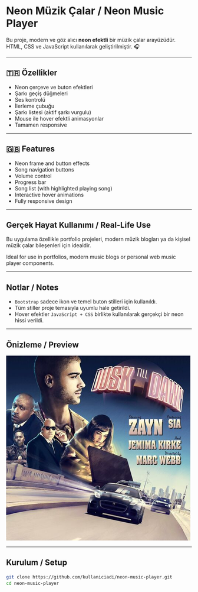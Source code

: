 #  Neon Müzik Çalar / Neon Music Player

Bu proje, modern ve göz alıcı **neon efektli** bir müzik çalar arayüzüdür. HTML, CSS ve JavaScript kullanılarak geliştirilmiştir. 🎧

---

## 🇹🇷 Özellikler

- Neon çerçeve ve buton efektleri
- Şarkı geçiş düğmeleri
- Ses kontrolü
- İlerleme çubuğu
- Şarkı listesi (aktif şarkı vurgulu)
- Mouse ile hover efektli animasyonlar
- Tamamen responsive

---

## 🇬🇧 Features

- Neon frame and button effects
- Song navigation buttons
- Volume control
- Progress bar
- Song list (with highlighted playing song)
- Interactive hover animations
- Fully responsive design

---

##  Gerçek Hayat Kullanımı / Real-Life Use

 Bu uygulama özellikle portfolio projeleri, modern müzik blogları ya da kişisel müzik çalar bileşenleri için idealdir. 

Ideal for use in portfolios, modern music blogs or personal web music player components.

---

##  Notlar / Notes

- `Bootstrap` sadece ikon ve temel buton stilleri için kullanıldı.
- Tüm stiller proje temasıyla uyumlu hale getirildi.
- Hover efektler `JavaScript + CSS` birlikte kullanılarak gerçekçi bir neon hissi verildi.

---

##  Önizleme / Preview

![Preview](./img/1.jpeg)

---


##  Kurulum / Setup

```bash
git clone https://github.com/kullaniciadi/neon-music-player.git
cd neon-music-player
